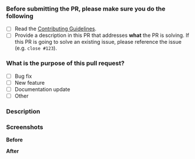 <!-- Thank you for contributing! -->

### Before submitting the PR, please make sure you do the following <!-- (put an "X" next to an item) -->

- [ ] Read the [Contributing Guidelines](https://github.com/vuepress/vuepress-next/blob/main/docs/contributing.md).
- [ ] Provide a description in this PR that addresses **what** the PR is solving. If this PR is going to solve an existing issue, please reference the issue (e.g. `close #123`).

### What is the purpose of this pull request? <!-- (put an "X" next to an item) -->

- [ ] Bug fix
- [ ] New feature
- [ ] Documentation update
- [ ] Other

### Description

<!-- Please insert your description here and provide especially info about the "what" this PR is solving -->

### Screenshots

<!-- If your PR includes UI changes, please provide before/after screenshots. If there are any other images that add context to the PR, add them here as well -->

**Before**

**After**
